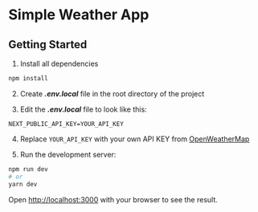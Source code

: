 # Simple Weather App

## Getting Started

1. Install all dependencies

```bash
npm install
```

2. Create **_.env.local_** file in the root directory of the project

3. Edit the **_.env.local_** file to look like this:

`NEXT_PUBLIC_API_KEY=YOUR_API_KEY`

4. Replace `YOUR_API_KEY` with your own API KEY from [OpenWeatherMap](https://openweathermap.org/)

5. Run the development server:

```bash
npm run dev
# or
yarn dev
```

Open [http://localhost:3000](http://localhost:3000) with your browser to see the result.
